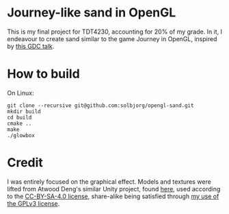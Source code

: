 # Journey-like sand in OpenGL

This is my final project for TDT4230, accounting for 20% of my grade. In it, I
endeavour to create sand similar to the game Journey in OpenGL, inspired by
[this GDC talk](https://youtu.be/wt2yYnBRD3U).

# How to build

On Linux:

```
git clone --recursive git@github.com:solbjorg/opengl-sand.git
mkdir build
cd build
cmake ..
make
./glowbox
```

# Credit
I was entirely focused on the graphical effect. Models and textures were lifted
from Atwood Deng's similar Unity project, found
[here](https://github.com/AtwoodDeng/JourneySand), used according to the
[CC-BY-SA-4.0 license](https://creativecommons.org/licenses/by-sa/4.0/),
share-alike being satisfied through [my use of the GPLv3 license](https://creativecommons.org/2015/10/08/cc-by-sa-4-0-now-one-way-compatible-with-gplv3/).
